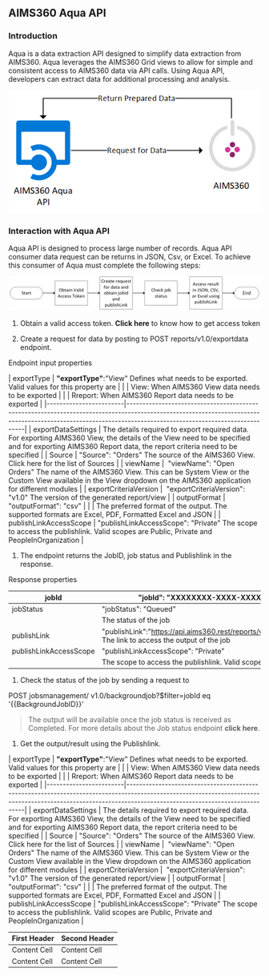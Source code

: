 AIMS360 Aqua API
----------------

### Introduction

Aqua is a data extraction API designed to simplify data extraction from AIMS360.
Aqua leverages the AIMS360 Grid views to allow for simple and consistent access
to AIMS360 data via API calls. Using Aqua API, developers can extract data for
additional processing and analysis.

![](media/20d78213d0af9ca6f565d23a3494d39d.png)

### Interaction with Aqua API

Aqua API is designed to process large number of records. Aqua API consumer data
request can be returns in JSON, Csv, or Excel. To achieve this consumer of Aqua
must complete the following steps:

![](media/f104067fe9e7d2e5db9593a201c0528c.png)

1.  Obtain a valid access token. **Click here** to know how to get access token

2.  Create a request for data by posting to POST reports/v1.0/exportdata
    endpoint.

Endpoint input properties

\| exportType \| **"**exportType**"**:"View" Defines what needs to be exported.
Valid values for this property are \| \| \| View: When AIMS360 View data needs
to be exported \| \| \| Rreport: When AIMS360 Report data needs to be exported
\|
\|------------------------\|----------------------------------------------------------------------------------------------------------------------------------------------------------------------------------------------------------\|
\| exportDataSettings \| The details required to export required data. For
exporting AIMS360 View, the details of the View need to be specified and for
exporting AIMS360 Report data, the report criteria need to be specified \| \|
Source \| "Source": "Orders" The source of the AIMS360 View. Click here for the
list of Sources \| \| viewName \|  "viewName": "Open Orders" The name of the
AIMS360 View. This can be System View or the Custom View available in the View
dropdown on the AIMS360 application for different modules \| \|
exportCriteriaVersion \|  "exportCriteriaVersion": "v1.0" The version of the
generated report/view \| \| outputFormat \| "outputFormat": "csv" \| \| \| The
preferred format of the output. The supported formats are Excel, PDF, Formatted
Excel and JSON \| \| publishLinkAccessScope \| "publishLinkAccessScope":
"Private" The scope to access the publishlink. Valid scopes are Public, Private
and PeopleInOrganization \|

1.  The endpoint returns the JobID, job status and Publishlink in the response.

Response properties

| jobId                  | "jobId": "XXXXXXXX-XXXX-XXXX-XXXX-XXXXXXXXXXXX" The ID of the job created to serve the request                                                               |
|------------------------|--------------------------------------------------------------------------------------------------------------------------------------------------------------|
| jobStatus              | "jobStatus": "Queued"                                                                                                                                        |
|                        | The status of the job                                                                                                                                        |
| publishLink            | "publishLink":"https://api.aims360.rest/reports/v1.0/publishlink/XXXXXXXXXXXXXXXXXXXXXXXX/XXXXXXXXXXXXXXXXXXXXXXXX" The link to access the output of the job |
| publishLinkAccessScope | "publishLinkAccessScope": "Private"                                                                                                                          |
|                        | The scope to access the publishlink. Valid scopes are Public, Private and PeopleInOrganization                                                               |

1.  Check the status of the job by sending a request to

POST jobsmanagement/ v1.0/backgroundjob?\$filter=jobId eq '{{BackgroundJobID}}'

>   The output will be available once the job status is received as Completed.
>   For more details about the Job status endpoint **click here**.

1.  Get the output/result using the Publishlink.

\| exportType \| **"**exportType**"**:"View" Defines what needs to be exported.
Valid values for this property are \| \| \| View: When AIMS360 View data needs
to be exported \| \| \| Rreport: When AIMS360 Report data needs to be exported
\|
\|------------------------\|----------------------------------------------------------------------------------------------------------------------------------------------------------------------------------------------------------\|
\| exportDataSettings \| The details required to export required data. For
exporting AIMS360 View, the details of the View need to be specified and for
exporting AIMS360 Report data, the report criteria need to be specified \| \|
Source \| "Source": "Orders" The source of the AIMS360 View. Click here for the
list of Sources \| \| viewName \|  "viewName": "Open Orders" The name of the
AIMS360 View. This can be System View or the Custom View available in the View
dropdown on the AIMS360 application for different modules \| \|
exportCriteriaVersion \|  "exportCriteriaVersion": "v1.0" The version of the
generated report/view \| \| outputFormat \| "outputFormat": "csv" \| \| \| The
preferred format of the output. The supported formats are Excel, PDF, Formatted
Excel and JSON \| \| publishLinkAccessScope \| "publishLinkAccessScope":
"Private" The scope to access the publishlink. Valid scopes are Public, Private
and PeopleInOrganization \|

| First Header | Second Header |
|--------------|---------------|
| Content Cell | Content Cell  |
| Content Cell | Content Cell  |
